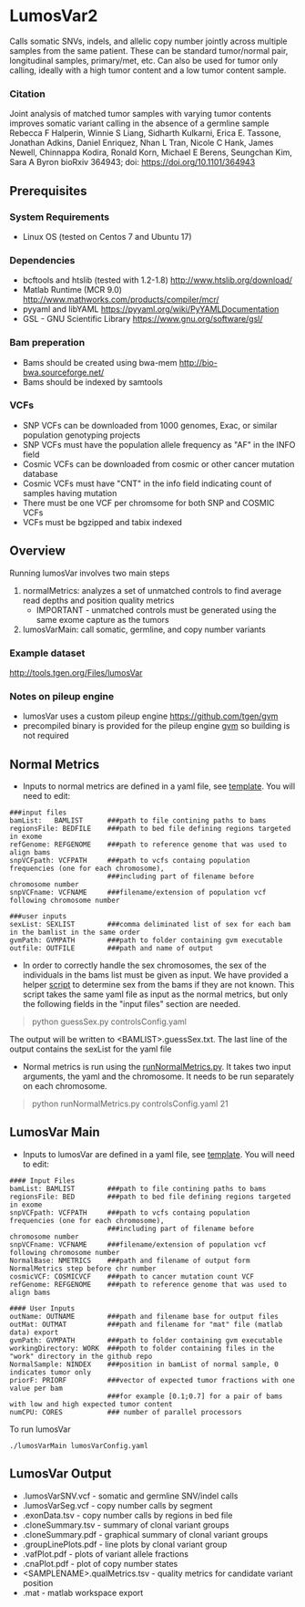 # LumosVar2
Calls somatic SNVs, indels, and allelic copy number jointly across multiple samples from the same patient.  These can be standard tumor/normal pair, longitudinal samples, primary/met, etc.  Can also be used for tumor only calling, ideally with a high tumor content and a low tumor content sample.

### Citation
Joint analysis of matched tumor samples with varying tumor contents improves somatic variant calling in the absence of a germline sample
Rebecca F Halperin, Winnie S Liang, Sidharth Kulkarni, Erica E. Tassone, Jonathan Adkins, Daniel Enriquez, Nhan L Tran, Nicole C Hank, James Newell, Chinnappa Kodira, Ronald Korn, Michael E Berens, Seungchan Kim, Sara A Byron
bioRxiv 364943; doi: https://doi.org/10.1101/364943

## Prerequisites
### System Requirements
- Linux OS (tested on Centos 7 and Ubuntu 17)

### Dependencies
- bcftools and htslib (tested with 1.2-1.8)
http://www.htslib.org/download/
- Matlab Runtime (MCR 9.0)
http://www.mathworks.com/products/compiler/mcr/
- pyyaml and libYAML
https://pyyaml.org/wiki/PyYAMLDocumentation
- GSL - GNU Scientific Library
https://www.gnu.org/software/gsl/

### Bam preperation
- Bams should be created using bwa-mem
http://bio-bwa.sourceforge.net/
- Bams should be indexed by samtools

### VCFs
- SNP VCFs can be downloaded from 1000 genomes, Exac, or similar population genotyping projects
- SNP VCFs must have the population allele frequency as "AF" in the INFO field
- Cosmic VCFs can be downloaded from cosmic or other cancer mutation database
- Cosmic VCFs must have "CNT" in the info field indicating count of samples having mutation
- There must be one VCF per chromsome for both SNP and COSMIC VCFs
- VCFs must be bgzipped and tabix indexed 

## Overview
Running lumosVar involves two main steps
1. normalMetrics: analyzes a set of unmatched controls to find average read depths and position quality metrics
   - IMPORTANT - unmatched controls must be generated using the same exome capture as the tumors
2. lumosVarMain: call somatic, germline, and copy number variants

### Example dataset
http://tools.tgen.org/Files/lumosVar

### Notes on pileup engine
- lumosVar uses a custom pileup engine https://github.com/tgen/gvm
- precompiled binary is provided for the pileup engine [gvm](bin/gvm) so building is not required

## Normal Metrics 
- Inputs to normal metrics are defined in a yaml file, see [template](configTemplates/controlsConfigTemplate.yaml).  You will need to edit:
```
###input files
bamList:   BAMLIST      ###path to file contining paths to bams
regionsFile: BEDFILE    ###path to bed file defining regions targeted in exome
refGenome: REFGENOME    ###path to reference genome that was used to align bams
snpVCFpath: VCFPATH     ###path to vcfs containg population frequencies (one for each chromosome),
                        ###including part of filename before chromosome number
snpVCFname: VCFNAME     ###filename/extension of population vcf following chromosome number

###user inputs
sexList: SEXLIST        ###comma deliminated list of sex for each bam in the bamlist in the same order
gvmPath: GVMPATH        ###path to folder containing gvm executable
outfile: OUTFILE        ###path and name of output
```

- In order to correctly handle the sex chromosomes, the sex of the individuals in the bams list must be given as input.  We have provided a helper [script](scripts/guessSex.py) to determine sex from the bams if they are not known.  This script takes the same yaml file as input as the normal metrics, but only the following fields in the "input files" section are needed.
>python guessSex.py controlsConfig.yaml

The output will be written to \<BAMLIST\>.guessSex.txt.  The last line of the output contains the sexList for the yaml file

- Normal metrics is run using the [runNormalMetrics.py](scripts/runNormalMetrics.py).  It takes two input arguments, the yaml and the chromosome.  It needs to be run separately on each chromosome.
>python runNormalMetrics.py controlsConfig.yaml 21

## LumosVar Main
- Inputs to lumosVar are defined in a yaml file, see [template](configTemplates/lumosVarMainConfigTemplate.yaml).  You will need to edit:
```
#### Input Files
bamList: BAMLIST        ###path to file contining paths to bams
regionsFile: BED        ###path to bed file defining regions targeted in exome
snpVCFpath: VCFPATH     ###path to vcfs containg population frequencies (one for each chromosome),
                        ###including part of filename before chromosome number
snpVCFname: VCFNAME     ###filename/extension of population vcf following chromosome number
NormalBase: NMETRICS    ###path and filename of output form NormalMetrics step before chr number
cosmicVCF: COSMICVCF    ###path to cancer mutation count VCF
refGenome: REFGENOME    ###path to reference genome that was used to align bams

#### User Inputs
outName: OUTNAME        ###path and filename base for output files
outMat: OUTMAT          ###path and filename for "mat" file (matlab data) export
gvmPath: GVMPATH        ###path to folder containing gvm executable
workingDirectory: WORK  ###poth to folder containing files in the "work" directory in the github repo
NormalSample: NINDEX    ###position in bamList of normal sample, 0 indicates tumor only
priorF: PRIORF          ###vector of expected tumor fractions with one value per bam
                        ###for example [0.1;0.7] for a pair of bams with low and high expected tumor content
numCPU: CORES           ### number of parallel processors
```

To run lumosVar
```
./lumosVarMain lumosVarConfig.yaml
```

## LumosVar Output
- .lumosVarSNV.vcf - somatic and germline SNV/indel calls
- .lumosVarSeg.vcf - copy number calls by segment
- .exonData.tsv - copy number calls by regions in bed file
- .cloneSummary.tsv - summary of clonal variant groups
- .cloneSummary.pdf - graphical summary of clonal variant groups
- .groupLinePlots.pdf - line plots by clonal variant group
- .vafPlot.pdf - plots of variant allele fractions
- .cnaPlot.pdf - plot of copy number states
- \<SAMPLENAME\>.qualMetrics.tsv - quality metrics for candidate variant position
- .mat - matlab workspace export
